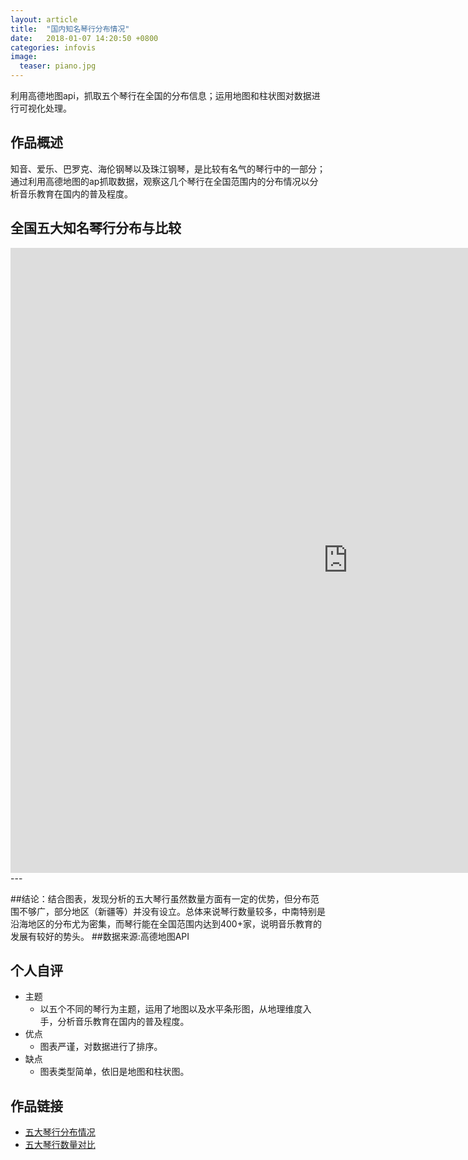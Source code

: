 ```yaml
---
layout: article
title:  "国内知名琴行分布情况"
date:   2018-01-07 14:20:50 +0800
categories: infovis
image:
  teaser: piano.jpg
---
```

利用高德地图api，抓取五个琴行在全国的分布信息；运用地图和柱状图对数据进行可视化处理。

## 作品概述
知音、爱乐、巴罗克、海伦钢琴以及珠江钢琴，是比较有名气的琴行中的一部分；通过利用高德地图的ap抓取数据，观察这几个琴行在全国范围内的分布情况以分析音乐教育在国内的普及程度。

<div >
    <h2>全国五大知名琴行分布与比较</h2>  
</div>
<div style="background: #DAA520; color:white;border-radius:1px">
</div>
<iframe src="https://public.tableau.com/shared/CBJ98YQ52?:display_count=yes" width="1080px" height="1000px" frameborder="0"></iframe>
---

##结论：结合图表，发现分析的五大琴行虽然数量方面有一定的优势，但分布范围不够广，部分地区（新疆等）并没有设立。总体来说琴行数量较多，中南特别是沿海地区的分布尤为密集，而琴行能在全国范围内达到400+家，说明音乐教育的发展有较好的势头。
##数据来源:高德地图API

## 个人自评
- 主题
  - 以五个不同的琴行为主题，运用了地图以及水平条形图，从地理维度入手，分析音乐教育在国内的普及程度。
- 优点
  - 图表严谨，对数据进行了排序。
- 缺点
  - 图表类型简单，依旧是地图和柱状图。
## 作品链接

- <a href="https://public.tableau.com/profile/.63942410#!/vizhome/_18368/1_1" target="_blank">五大琴行分布情况</a>
- <a href="https://public.tableau.com/profile/.63942410#!/vizhome/_18368/2_1" target="_blank">五大琴行数量对比</a>

